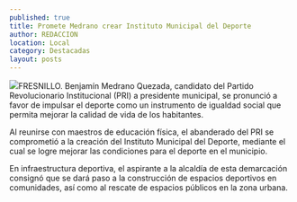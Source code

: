 ```yaml
---
published: true
title: Promete Medrano crear Instituto Municipal del Deporte
author: REDACCION
location: Local
category: Destacadas
layout: posts
---
```


![](http://i.imgur.com/sjoiLXbm.jpg)FRESNILLO. Benjamín Medrano Quezada, candidato del Partido Revolucionario Institucional (PRI) a presidente municipal, se pronunció a favor de impulsar el deporte como un instrumento de igualdad social que permita mejorar la calidad de vida de los habitantes.

Al reunirse con maestros de educación física, el abanderado del PRI se comprometió a la creación del Instituto Municipal del Deporte, mediante el cual se logre mejorar las condiciones para el deporte en el municipio.

En infraestructura deportiva, el aspirante a la alcaldía de esta demarcación consignó que se dará paso a la construcción de espacios deportivos en comunidades, así como al rescate de espacios públicos en la zona urbana.

